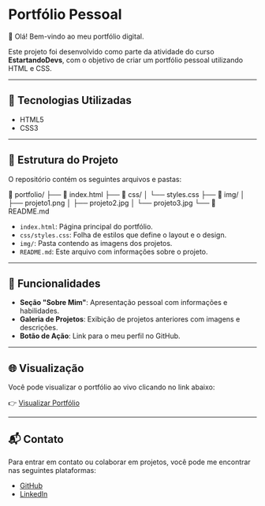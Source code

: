 # Portfólio Pessoal

👋 Olá! Bem-vindo ao meu portfólio digital.

Este projeto foi desenvolvido como parte da atividade do curso **EstartandoDevs**, com o objetivo de criar um portfólio pessoal utilizando HTML e CSS.

---

## 🚀 Tecnologias Utilizadas

- HTML5
- CSS3

---

## 📁 Estrutura do Projeto

O repositório contém os seguintes arquivos e pastas:

📂 portfolio/
├── 📄 index.html
├── 📂 css/
│ └── styles.css
├── 📂 img/
│ ├── projeto1.png
│ ├── projeto2.jpg
│ └── projeto3.jpg
└── 📄 README.md


- `index.html`: Página principal do portfólio.
- `css/styles.css`: Folha de estilos que define o layout e o design.
- `img/`: Pasta contendo as imagens dos projetos.
- `README.md`: Este arquivo com informações sobre o projeto.

---

## 📌 Funcionalidades

- **Seção "Sobre Mim"**: Apresentação pessoal com informações e habilidades.
- **Galeria de Projetos**: Exibição de projetos anteriores com imagens e descrições.
- **Botão de Ação**: Link para o meu perfil no GitHub.

---

## 🌐 Visualização

Você pode visualizar o portfólio ao vivo clicando no link abaixo:

👉 [Visualizar Portfólio](https://bfabbio90.github.io/portfolio/)

---

## 📬 Contato

Para entrar em contato ou colaborar em projetos, você pode me encontrar nas seguintes plataformas:

- [GitHub](https://github.com/bfabbio90)
- [LinkedIn](https://www.linkedin.com/in/bfabbio90)

